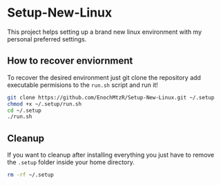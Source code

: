 # Setup-New-Linux

This project helps setting up a brand new linux environment with my personal preferred settings.

## How to recover enviornment

To recover the desired environment just git clone the repository add executable permisions to the 
`run.sh` script and run it!

```bash
git clone https://github.com/EnochMtzR/Setup-New-Linux.git ~/.setup
chmod +x ~/.setup/run.sh
cd ~/.setup
./run.sh
```

## Cleanup

If you want to cleanup after installing everything you just have to remove the `.setup` folder inside
your home directory.

```bash
rm -rf ~/.setup
```
